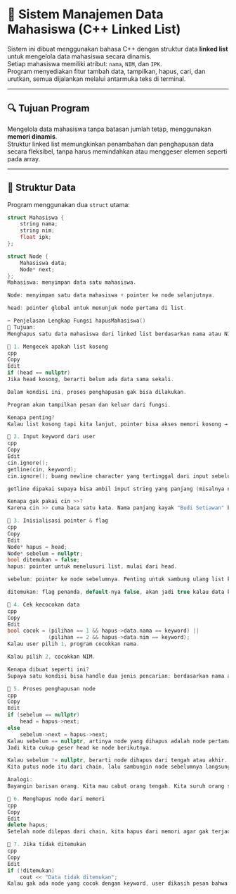 # 📘 Sistem Manajemen Data Mahasiswa (C++ Linked List)

Sistem ini dibuat menggunakan bahasa C++ dengan struktur data **linked list** untuk mengelola data mahasiswa secara dinamis.  
Setiap mahasiswa memiliki atribut: `nama`, `NIM`, dan `IPK`.  
Program menyediakan fitur tambah data, tampilkan, hapus, cari, dan urutkan, semua dijalankan melalui antarmuka teks di terminal.

---

## 🔍 Tujuan Program

Mengelola data mahasiswa tanpa batasan jumlah tetap, menggunakan **memori dinamis**.  
Struktur linked list memungkinkan penambahan dan penghapusan data secara fleksibel, tanpa harus memindahkan atau menggeser elemen seperti pada array.

---

## 🧩 Struktur Data

Program menggunakan dua `struct` utama:

```cpp
struct Mahasiswa {
    string nama;
    string nim;
    float ipk;
};

struct Node {
    Mahasiswa data;
    Node* next;
};
Mahasiswa: menyimpan data satu mahasiswa.

Node: menyimpan satu data mahasiswa + pointer ke node selanjutnya.

head: pointer global untuk menunjuk node pertama di list.

✂️ Penjelasan Lengkap Fungsi hapusMahasiswa()
🎯 Tujuan:
Menghapus satu data mahasiswa dari linked list berdasarkan nama atau NIM yang dicari user.

📌 1. Mengecek apakah list kosong
cpp
Copy
Edit
if (head == nullptr)
Jika head kosong, berarti belum ada data sama sekali.

Dalam kondisi ini, proses penghapusan gak bisa dilakukan.

Program akan tampilkan pesan dan keluar dari fungsi.

Kenapa penting?
Kalau list kosong tapi kita lanjut, pointer bisa akses memori kosong → error (crash).

📌 2. Input keyword dari user
cpp
Copy
Edit
cin.ignore();
getline(cin, keyword);
cin.ignore(); buang newline character yang tertinggal dari input sebelumnya.

getline dipakai supaya bisa ambil input string yang panjang (misalnya nama lengkap dengan spasi).

Kenapa gak pakai cin >>?
Karena cin >> cuma baca satu kata. Nama panjang kayak "Budi Setiawan" bakal kepecah jadi "Budi" doang.

📌 3. Inisialisasi pointer & flag
cpp
Copy
Edit
Node* hapus = head;
Node* sebelum = nullptr;
bool ditemukan = false;
hapus: pointer untuk menelusuri list, mulai dari head.

sebelum: pointer ke node sebelumnya. Penting untuk sambung ulang list kalau node tengah dihapus.

ditemukan: flag penanda, default-nya false, akan jadi true kalau data ketemu.

📌 4. Cek kecocokan data
cpp
Copy
Edit
bool cocok = (pilihan == 1 && hapus->data.nama == keyword) ||
             (pilihan == 2 && hapus->data.nim == keyword);
Kalau user pilih 1, program cocokkan nama.

Kalau pilih 2, cocokkan NIM.

Kenapa dibuat seperti ini?
Supaya satu kondisi bisa handle dua jenis pencarian: berdasarkan nama atau nim.

📌 5. Proses penghapusan node
cpp
Copy
Edit
if (sebelum == nullptr)
    head = hapus->next;
else
    sebelum->next = hapus->next;
Kalau sebelum == nullptr, artinya node yang dihapus adalah node pertama (head).
Jadi kita cukup geser head ke node berikutnya.

Kalau sebelum != nullptr, berarti node dihapus dari tengah atau akhir.
Kita putus node itu dari chain, lalu sambungin node sebelumnya langsung ke node setelahnya.

Analogi:
Bayangin barisan orang. Kita mau cabut orang tengah. Kita suruh orang sebelumnya langsung sambung ke yang setelahnya.

📌 6. Menghapus node dari memori
cpp
Copy
Edit
delete hapus;
Setelah node dilepas dari chain, kita hapus dari memori agar gak terjadi memory leak.

📌 7. Jika tidak ditemukan
cpp
Copy
Edit
if (!ditemukan)
    cout << "Data tidak ditemukan";
Kalau gak ada node yang cocok dengan keyword, user dikasih pesan bahwa datanya tidak ditemukan.

